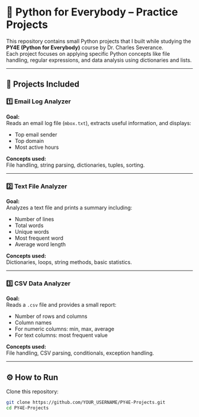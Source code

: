 # 🐍 Python for Everybody – Practice Projects

This repository contains small Python projects that I built while studying the **PY4E (Python for Everybody)** course by Dr. Charles Severance.  
Each project focuses on applying specific Python concepts like file handling, regular expressions, and data analysis using dictionaries and lists.

---

## 📂 Projects Included

### 1️⃣ Email Log Analyzer
**Goal:**  
Reads an email log file (`mbox.txt`), extracts useful information, and displays:
- Top email sender  
- Top domain  
- Most active hours  

**Concepts used:**  
File handling, string parsing, dictionaries, tuples, sorting.

---

### 2️⃣ Text File Analyzer
**Goal:**  
Analyzes a text file and prints a summary including:
- Number of lines  
- Total words  
- Unique words  
- Most frequent word  
- Average word length  

**Concepts used:**  
Dictionaries, loops, string methods, basic statistics.

---

### 3️⃣ CSV Data Analyzer
**Goal:**  
Reads a `.csv` file and provides a small report:
- Number of rows and columns  
- Column names  
- For numeric columns: min, max, average  
- For text columns: most frequent value  

**Concepts used:**  
File handling, CSV parsing, conditionals, exception handling.

---

## ⚙️ How to Run
Clone this repository:
```bash
git clone https://github.com/YOUR_USERNAME/PY4E-Projects.git
cd PY4E-Projects

